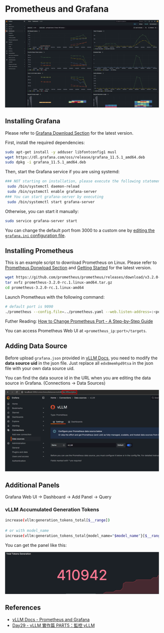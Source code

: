 # Prometheus and Grafana

![prometheus_grafana_demo.png](./prometheus_grafana_demo.png)

## Installing Grafana

Please refer to [Grafana Download Section](https://grafana.com/grafana/download?pg=get&plcmt=selfmanaged-box1-cta1&edition=oss) for the latest version.

First, install the required dependencies:

```bash
sudo apt-get install -y adduser libfontconfig1 musl
wget https://dl.grafana.com/oss/release/grafana_11.5.1_amd64.deb
sudo dpkg -i grafana_11.5.1_amd64.deb
```

Then, start the Grafana service if you are using systemd:

```bash
### NOT starting on installation, please execute the following statements to configure grafana to start automatically using systemd
 sudo /bin/systemctl daemon-reload
 sudo /bin/systemctl enable grafana-server
### You can start grafana-server by executing
 sudo /bin/systemctl start grafana-server
```

Otherwise, you can start it manually:

```bash
sudo service grafana-server start
```

You can change the default port from 3000 to a custom one by [editing the `grafana.ini` configuration file](https://grafana.com/docs/grafana/latest/setup-grafana/configure-grafana/#remove-comments-in-the-ini-files).

## Installing Prometheus

This is an example script to download Prometheus on Linux. Please refer to [Prometheus Donwload Section](https://prometheus.io/download/) and [Getting Started](https://prometheus.io/docs/prometheus/latest/getting_started/) for the latest version.

```bash
wget https://github.com/prometheus/prometheus/releases/download/v3.2.0-rc.1/prometheus-3.2.0-rc.1.linux-amd64.tar.gz
tar xvfz prometheus-3.2.0-rc.1.linux-amd64.tar.gz
cd prometheus-3.2.0-rc.1.linux-amd64
```

Launch Prometheus with the following command:

```bash
# default port is 9090
./prometheus --config.file=../prometheus.yaml --web.listen-address=:<port>
```

Futher Reading: [How to Change Prometheus Port - A Step-by-Step Guide](https://signoz.io/guides/configure-prometheus-to-use-non-default-port/)

You can access Prometheus Web UI at `<prometheus_ip:port>/targets`.

## Adding Data Source

Before upload `grafana.json` provided in [vLLM Docs](https://docs.vllm.ai/en/stable/getting_started/examples/prometheus_grafana.html#grafana-dashboard), you need to modify the **data source uid** in the json file. Just replace all `edx8memhpd9tsa` in the json file with your own data source uid.

You can find the data source id in the URL when you are editing the data source in Grafana. (Connections -> Data Sources)

![data_source_id.png](./data_source_id.png)

## Additional Panels

Grafana Web UI → Dashboard → Add Panel → Query

### vLLM Accumulated Generation Tokens

```bash
increase(vllm:generation_tokens_total[$__range])

# or with model_name
increase(vllm:generation_tokens_total{model_name="$model_name"}[$__range])
```

You can get the panel like this:

![accumulated_generation_tokens](./accumulated_generation_tokens.png)

## References

- [vLLM Docs - Prometheus and Grafana](https://docs.vllm.ai/en/stable/getting_started/examples/prometheus_grafana.html#grafana-dashboard)
- [Day29 - vLLM 實作篇 PART5：監控 vLLM](https://ithelp.ithome.com.tw/articles/10360998)

